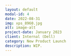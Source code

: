 ```yaml
---
layout: default
modal-id: 4
date: 2022-08-31
img: xps_8960.jpg
alt: image-alt
project-date: January 2023
client: Internal (Dell)
category: New Product Launch
description: WIP.
---
```

